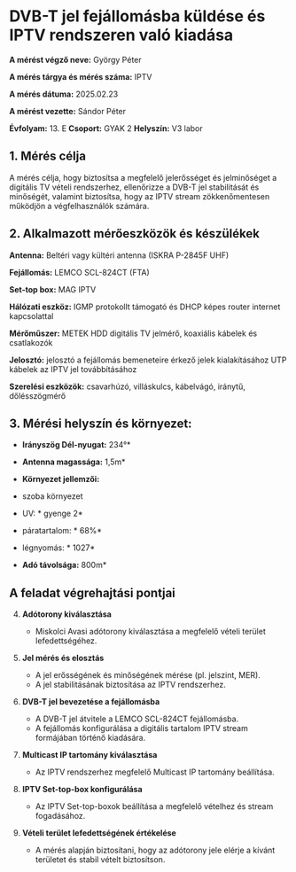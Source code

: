 # DVB-T jel fejállomásba küldése és IPTV rendszeren való kiadása

**A mérést végző neve:** György Péter

**A mérés tárgya és mérés száma:** IPTV

**A mérés dátuma:** 2025.02.23

**A mérést vezette:** Sándor Péter

**Évfolyam:** 13. E
**Csoport:** GYAK 2
**Helyszín:** V3 labor


## 1. Mérés célja

A mérés célja, hogy biztosítsa a megfelelő jelerősséget és jelminőséget a digitális TV vételi rendszerhez, ellenőrizze a DVB-T jel stabilitását és minőségét, valamint biztosítsa, hogy az IPTV stream zökkenőmentesen működjön a végfelhasználók számára.

## 2. Alkalmazott mérőeszközök és készülékek

**Antenna:** Beltéri vagy kültéri antenna (ISKRA P-2845F UHF) 

**Fejállomás:** LEMCO SCL-824CT  (FTA)

**Set-top box:** MAG IPTV

**Hálózati eszköz:** IGMP protokollt támogató és DHCP képes router internet kapcsolattal

**Mérőműszer:** METEK HDD digitális TV jelmérő, koaxiális kábelek és csatlakozók 

**Jelosztó:** jelosztó a fejállomás bemeneteire érkező jelek kialakításához UTP kábelek az IPTV jel továbbításához

**Szerelési eszközök:** csavarhúzó, villáskulcs, kábelvágó, iránytű, dőlésszögmérő



## 3. Mérési helyszín és környezet:
- **Irányszög Dél-nyugat:** 234°*
- **Antenna magassága:** 1,5m*
- **Környezet jellemzői:**
  
- szoba környezet
- UV: * gyenge 2*
- páratartalom: * 68%*
- légnyomás: * 1027*
  
  
- **Adó távolsága:** 800m* 


 ## A feladat végrehajtási pontjai


4. **Adótorony kiválasztása**
   - Miskolci Avasi adótorony kiválasztása a megfelelő vételi terület lefedettségéhez.







5. **Jel mérés és elosztás**
   - A jel erősségének és minőségének mérése (pl. jelszint, MER).
   - A jel stabilitásának biztosítása az IPTV rendszerhez.




6. **DVB-T jel bevezetése a fejállomásba**
   - A DVB-T jel átvitele a LEMCO SCL-824CT fejállomásba.
   - A fejállomás konfigurálása a digitális tartalom IPTV stream formájában történő kiadására.




7. **Multicast IP tartomány kiválasztása**
   - Az IPTV rendszerhez megfelelő Multicast IP tartomány beállítása.




8. **IPTV Set-top-box konfigurálása**
   - Az IPTV Set-top-boxok beállítása a megfelelő vételhez és stream fogadásához.







9. **Vételi terület lefedettségének értékelése**
   - A mérés alapján biztosítani, hogy az adótorony jele elérje a kívánt területet és stabil vételt biztosítson.




